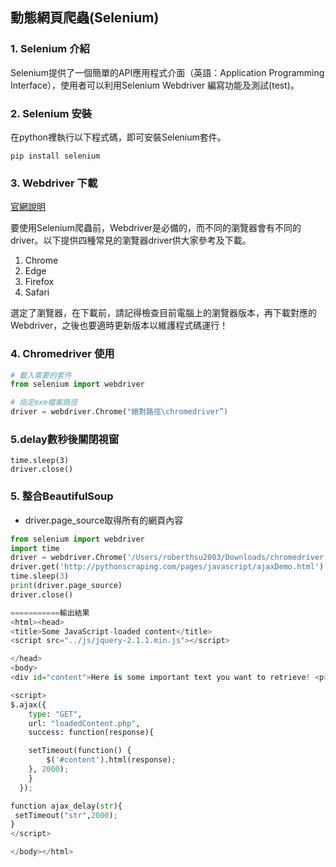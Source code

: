 ## 動態網頁爬蟲(Selenium)

### 1. Selenium 介紹
Selenium提供了一個簡單的API應用程式介面（英語：Application Programming Interface），使用者可以利用Selenium Webdriver 編寫功能及測試(test)。

### 2. Selenium 安裝

在python裡執行以下程式碼，即可安裝Selenium套件。

```
pip install selenium
```


### 3. Webdriver 下載

[官網說明](https://pypi.org/project/selenium/)

要使用Selenium爬蟲前，Webdriver是必備的，而不同的瀏覽器會有不同的driver。以下提供四種常見的瀏覽器driver供大家參考及下載。

1. Chrome
2. Edge
3. Firefox
4. Safari

選定了瀏覽器，在下載前，請記得檢查目前電腦上的瀏覽器版本，再下載對應的Webdriver，之後也要適時更新版本以維護程式碼運行！

### 4. Chromedriver 使用

```python
# 載入需要的套件
from selenium import webdriver

# 指定exe檔案路徑
driver = webdriver.Chrome("絕對路徑\chromedriver”)
```

### 5.delay數秒後關閉視窗

```
time.sleep(3)
driver.close()
```

### 5. 整合BeautifulSoup

- driver.page_source取得所有的網頁內容

```python
from selenium import webdriver 
import time
driver = webdriver.Chrome('/Users/roberthsu2003/Downloads/chromedriver') 
driver.get('http://pythonscraping.com/pages/javascript/ajaxDemo.html') 
time.sleep(3)
print(driver.page_source)
driver.close()

===========輸出結果
<html><head>
<title>Some JavaScript-loaded content</title>
<script src="../js/jquery-2.1.1.min.js"></script>

</head>
<body>
<div id="content">Here is some important text you want to retrieve! <p></p><button id="loadedButton">A button to click!</button></div>

<script>
$.ajax({
    type: "GET",
    url: "loadedContent.php",
    success: function(response){

	setTimeout(function() {
	    $('#content').html(response);
	}, 2000);
    }
  });

function ajax_delay(str){
 setTimeout("str",2000);
}
</script>

</body></html>
```

